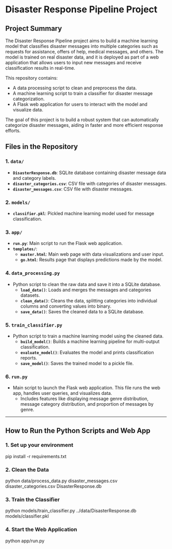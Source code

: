 # Disaster Response Pipeline Project

## Project Summary

The Disaster Response Pipeline project aims to build a machine learning model that classifies disaster messages into multiple categories such as requests for assistance, offers of help, medical messages, and others. The model is trained on real disaster data, and it is deployed as part of a web application that allows users to input new messages and receive classification results in real-time.

This repository contains:
- A data processing script to clean and preprocess the data.
- A machine learning script to train a classifier for disaster message categorization.
- A Flask web application for users to interact with the model and visualize data.
  
The goal of this project is to build a robust system that can automatically categorize disaster messages, aiding in faster and more efficient response efforts.

## Files in the Repository

### 1. `data/`
   - **`DisasterResponse.db`**: SQLite database containing disaster message data and category labels.
   - **`disaster_categories.csv`**: CSV file with categories of disaster messages.
   - **`disaster_messages.csv`**: CSV file with disaster messages.

### 2. `models/`
   - **`classifier.pkl`**: Pickled machine learning model used for message classification.

### 3. `app/`
   - **`run.py`**: Main script to run the Flask web application.
   - **`templates/`**:
     - **`master.html`**: Main web page with data visualizations and user input.
     - **`go.html`**: Results page that displays predictions made by the model.

### 4. `data_processing.py`
   - Python script to clean the raw data and save it into a SQLite database.
     - **`load_data()`**: Loads and merges the messages and categories datasets.
     - **`clean_data()`**: Cleans the data, splitting categories into individual columns and converting values into binary.
     - **`save_data()`**: Saves the cleaned data to a SQLite database.

### 5. `train_classifier.py`
   - Python script to train a machine learning model using the cleaned data.
     - **`build_model()`**: Builds a machine learning pipeline for multi-output classification.
     - **`evaluate_model()`**: Evaluates the model and prints classification reports.
     - **`save_model()`**: Saves the trained model to a pickle file.
   
### 6. `run.py`
   - Main script to launch the Flask web application. This file runs the web app, handles user queries, and visualizes data.
     - Includes features like displaying message genre distribution, message category distribution, and proportion of messages by genre.

---

## How to Run the Python Scripts and Web App

### 1. **Set up your environment**

   pip install -r requirements.txt
   
### 2. **Clean the Data**

   python data/process_data.py disaster_messages.csv disaster_categories.csv DisasterResponse.db
   
### 3. **Train the Classifier**

   python models/train_classifier.py ../data/DisasterResponse.db models/classifier.pkl
   
### 4. **Start the Web Application**

   python app/run.py
